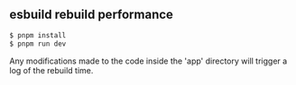## esbuild rebuild performance

```bash
$ pnpm install
$ pnpm run dev
```

Any modifications made to the code inside the 'app' directory will trigger a log of the rebuild time.